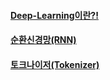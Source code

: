 
#### [Deep-Learning이란?!](https://yunaaa0620.tistory.com/manage/posts/)
#### [순환신경망(RNN)](https://yunaaa0620.tistory.com/37)
#### [토크나이저(Tokenizer)](https://yunaaa0620.tistory.com/38)
